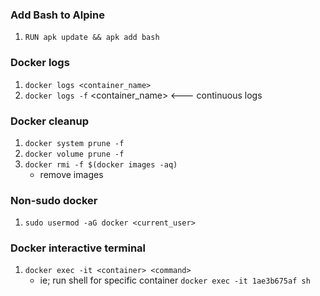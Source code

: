 ### Add Bash to Alpine

1. `RUN apk update && apk add bash`

### Docker logs

1. `docker logs <container_name>`
1. `docker logs -f` <container_name> <--- continuous logs

### Docker cleanup

1. `docker system prune -f`
1. `docker volume prune -f`
1. `docker rmi -f $(docker images -aq)`
    - remove images

### Non-sudo docker

1. `sudo usermod -aG docker <current_user>`

### Docker interactive terminal

1. `docker exec -it <container> <command>`
    - ie; run shell for specific container `docker exec -it 1ae3b675af sh`
